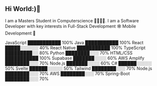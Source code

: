 ## Hi World:)👋
I am a Masters Student in Computerscience 🥸👨🏾‍💻. I am a Software Developer with key interests in Full-Stack Development 🕸 Mobile Development 📲

  


JavaScript   ███████████   100%
Java         ███████████   100%
React        █████░░░░░░   40%
React Native ███████████   100%
TypeScript   █████████░░   80%
Python       ████████░░░   70%
HTML/CSS     ███████████   100%
Supabase     ███████░░░░   60%
AWS Amplify  ████████░░░   70%
Node.js      ███████░░░░   60%
C#           ██████░░░░░   50%
Svelte       ██████░░░░░   50%
Tailwind     ████████░░░   70%
Node.js      ████████░░░   70%
AWS          ████████░░░   70%
Spring-Boot  ████████░░░   70%
<!--
**IbrahimAbduqani/IbrahimAbduqani** is a ✨ _special_ ✨ repository because its `README.md` (this file) appears on your GitHub profile.

Here are some ideas to get you started:

- 🔭 I’m currently working on ...
- 🌱 I’m currently learning ...
- 👯 I’m looking to collaborate on ...
- 🤔 I’m looking for help with ...
- 💬 Ask me about ...
- 📫 How to reach me: ...
- 😄 Pronouns: ...
- ⚡ Fun fact: ...
-->

